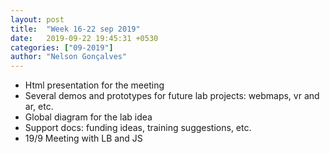 ```yaml
---
layout: post
title:  "Week 16-22 sep 2019"
date:   2019-09-22 19:45:31 +0530
categories: ["09-2019"]
author: "Nelson Gonçalves"
---
```


* Html presentation for the meeting
* Several demos and prototypes for future lab projects: webmaps, vr and ar, etc.
* Global diagram for the lab idea
* Support docs: funding ideas, training suggestions, etc.
* 19/9 Meeting with LB and JS


